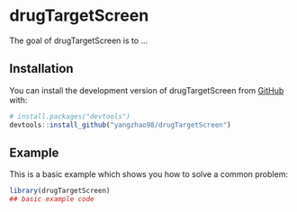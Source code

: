 
# drugTargetScreen

<!-- badges: start -->
<!-- badges: end -->

The goal of drugTargetScreen is to ...

## Installation

You can install the development version of drugTargetScreen from [GitHub](https://github.com/) with:

``` r
# install.packages("devtools")
devtools::install_github("yangzhao98/drugTargetScreen")
```

## Example

This is a basic example which shows you how to solve a common problem:

``` r
library(drugTargetScreen)
## basic example code
```

